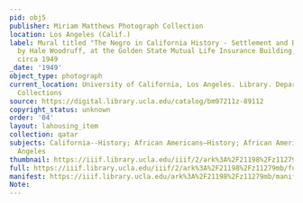 ```yaml
---
pid: obj5
publisher: Miriam Matthews Photograph Collection
location: Los Angeles (Calif.)
label: Mural titled "The Negro in California History - Settlement and Development"
  by Hale Woodruff, at the Golden State Mutual Life Insurance Building, Los Angeles,
  circa 1949
_date: '1949'
object_type: photograph
current_location: University of California, Los Angeles. Library. Department of Special
  Collections
source: https://digital.library.ucla.edu/catalog/bm97211z-89112
copyright_status: unknown
order: '04'
layout: lahousing_item
collection: qatar
subjects: California--History; African Americans—History; African Americans--California--Los
  Angeles
thumbnail: https://iiif.library.ucla.edu/iiif/2/ark%3A%2F21198%2Fz11279mb/full/100,/0/default.jpg
full: https://iiif.library.ucla.edu/iiif/2/ark%3A%2F21198%2Fz11279mb/full/600,/0/default.jpg
manifest: https://iiif.library.ucla.edu/ark%3A%2F21198%2Fz11279mb/manifest
Note: 
---
```

